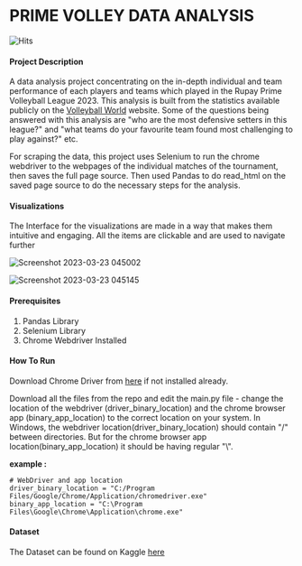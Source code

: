 # **PRIME VOLLEY DATA ANALYSIS**

![Hits](https://hits.seeyoufarm.com/api/count/incr/badge.svg?url=https%3A%2F%2Fgithub.com%2Fsayujsa%2Fprime_volley_analysis.git&count_bg=%2379C83D&title_bg=%23555555&icon=codeforces.svg&icon_color=%23E7E7E7&title=hits&edge_flat=false)

#### Project Description

A data analysis project concentrating on the in-depth individual and team performance of each players and
teams which played in the Rupay Prime Volleyball League 2023.
This analysis is built from the statistics available publicly on the [Volleyball World](https://en.volleyballworld.com/volleyball/competitions/prime-volleyball-league-2023/) website. Some of the questions being answered with this analysis are "who are the most defensive setters in this league?" and "what teams do your favourite team found most challenging to play against?" etc.

For scraping the data, this project uses Selenium to run the chrome webdriver to the webpages of the individual matches of the tournament, then saves the full page source.
Then used Pandas to do read_html on the saved page source to do the necessary steps for the analysis.


#### Visualizations

The Interface for the visualizations are made in a way that makes them intuitive and engaging.
All the items are clickable and are used to navigate further

![Screenshot 2023-03-23 045002](https://user-images.githubusercontent.com/78293634/227060714-c8fabdd8-2309-492c-95b5-0766241f6b60.png)


![Screenshot 2023-03-23 045145](https://user-images.githubusercontent.com/78293634/227060734-5be42713-ea2d-444b-841e-59edada2cc8f.png)


#### Prerequisites

1. Pandas Library
2. Selenium Library
3. Chrome Webdriver Installed


#### How To Run

Download Chrome Driver from [here](https://chromedriver.chromium.org/downloads) if not installed already.

Download all the files from the repo and edit the main.py file - change the location of the webdriver (driver_binary_location) and the chrome browser app (binary_app_location) to the correct location on your system. In Windows, the webdriver location(driver_binary_location) should contain "/" between directories.
But for the chrome browser app location(binary_app_location) it should be having regular "\\".

**example :**
```
# WebDriver and app location
driver_binary_location = "C:/Program Files/Google/Chrome/Application/chromedriver.exe"
binary_app_location = "C:\Program Files\Google\Chrome\Application\chrome.exe"
```

#### Dataset

The Dataset can be found on Kaggle [here](https://www.kaggle.com/datasets/sayujsa/prime-volley-2023-stats)
